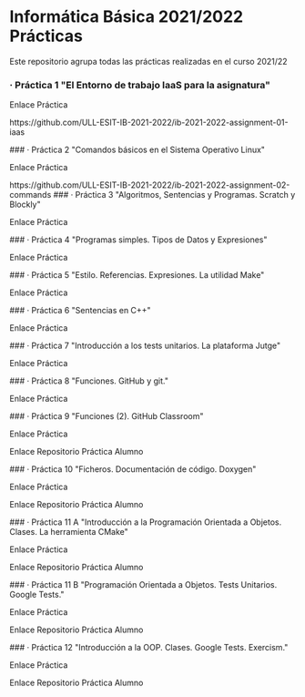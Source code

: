 # Informática Básica 2021/2022 Prácticas
<p> Este repositorio agrupa todas las prácticas realizadas en el curso 2021/22 </p>

  ### · Práctica 1 "El Entorno de trabajo IaaS para la asignatura"
  <p> Enlace Práctica </p>  
  <p> https://github.com/ULL-ESIT-IB-2021-2022/ib-2021-2022-assignment-01-iaas </p>
  ### · Práctica 2 "Comandos básicos en el Sistema Operativo Linux"
  <p> Enlace Práctica </p>
     https://github.com/ULL-ESIT-IB-2021-2022/ib-2021-2022-assignment-02-commands
  ### · Práctica 3 "Algoritmos, Sentencias y Programas. Scratch y Blockly"
    <p> Enlace Práctica </p>
    <https://github.com/ULL-ESIT-IB-2021-2022/ib-2021-2022-assignment-03-scratch-and-blockly>
  ### · Práctica 4 "Programas simples. Tipos de Datos y Expresiones"
    <p> Enlace Práctica </p>
    <https://github.com/ULL-ESIT-IB-2021-2022/ib-2021-2022-assignment-04-basic-programs>
  ### · Práctica 5 "Estilo. Referencias. Expresiones. La utilidad Make"
    <p> Enlace Práctica </p>
    <https://github.com/ULL-ESIT-IB-2021-2022/ib-2021-2022-P05-DataTypes>
  ### · Práctica 6 "Sentencias en C++"
    <p> Enlace Práctica </p>
    <https://github.com/ULL-ESIT-IB-2021-2022/ib-2021-2022-P06-Statements>
  ### · Práctica 7 "Introducción a los tests unitarios. La plataforma Jutge"
    <p> Enlace Práctica </p>
    <https://github.com/ULL-ESIT-IB-2021-2022/ib-2021-2022-P07-UnitT-Jutge>
  ### · Práctica 8 "Funciones. GitHub y git."
    <p> Enlace Práctica </p>
    <https://github.com/ULL-ESIT-IB-2021-2022/ib-2021-2022-P08-GitHub-Functions/blob/main/Functions-GitHub.md>
  ### · Práctica 9 "Funciones (2). GitHub Classroom"
    <p> Enlace Práctica </p>
    <https://github.com/ULL-ESIT-IB-2021-2022/P09-GHClassroom-Functions2/blob/main/Functions2-GHClassroom.md>
    <p> Enlace Repositorio Práctica Alumno </p>
    <https://github.com/ULL-ESIT-IB-2021-2022/ib-2021-2022-p09_funciones2-Javieralmenara01>
  ### · Práctica 10 "Ficheros. Documentación de código. Doxygen"
    <p> Enlace Práctica </p>
    <https://github.com/ULL-ESIT-IB-2021-2022/P10-Files-Doxygen/blob/main/Files-Doxygen.md>
    <p> Enlace Repositorio Práctica Alumno </p>
    <https://github.com/ULL-ESIT-IB-2021-2022/ib-2021-2022-p10_files-Javieralmenara01>
  ### · Práctica 11 A "Introducción a la Programación Orientada a Objetos. Clases. La herramienta CMake"
    <p> Enlace Práctica </p>
    <https://github.com/ULL-ESIT-IB-2021-2022/P11-Classes-CMake/blob/main/Classes-CMake.md>
    <p> Enlace Repositorio Práctica Alumno </p>
    <https://github.com/ULL-ESIT-IB-2021-2022/ib-2021-2022-p11_classes-Javieralmenara01>
  ### · Práctica 11 B "Programación Orientada a Objetos. Tests Unitarios. Google Tests."
    <p> Enlace Práctica </p>
    <https://github.com/ULL-ESIT-IB-2021-2022/P11-OOP-GoogleTests/blob/main/OOP-GoogleTests.md>
    <p> Enlace Repositorio Práctica Alumno </p>
    <https://github.com/ULL-ESIT-IB-2021-2022/ib-2021-2022-p11_oop-gtests-Javieralmenara01>
  ### · Práctica 12 "Introducción a la OOP. Clases. Google Tests. Exercism."
    <p> Enlace Práctica </p>
    <https://github.com/ULL-ESIT-IB-2021-2022/P12-OOP-Exercism/blob/main/OOP-Exercism.md>
    <p> Enlace Repositorio Práctica Alumno </p>
    <https://github.com/ULL-ESIT-IB-2021-2022/ib-2021-2022-p12_oop-exercism-Javieralmenara01>
